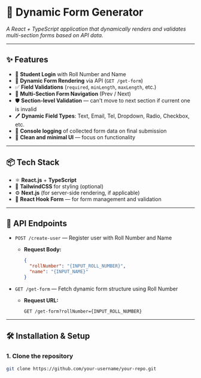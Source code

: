 # 🚀 Dynamic Form Generator
_A React + TypeScript application that dynamically renders and validates multi-section forms based on API data._

---

## ✨ Features
- 🔐 **Student Login** with Roll Number and Name
- 📄 **Dynamic Form Rendering** via API (`GET /get-form`)
- ✅ **Field Validations** (`required`, `minLength`, `maxLength`, etc.)
- 🧩 **Multi-Section Form Navigation** (Prev / Next)
- 🛡️ **Section-level Validation** — can't move to next section if current one is invalid
- 🖊️ **Dynamic Field Types**: Text, Email, Tel, Dropdown, Radio, Checkbox, etc.
- 📜 **Console logging** of collected form data on final submission
- 🎨 **Clean and minimal UI** — focus on functionality

---

## 📦 Tech Stack
- ⚛️ **React.js** + **TypeScript**
- 🎨 **TailwindCSS** for styling (optional)
- ⚙️ **Next.js** (for server-side rendering, if applicable)
- 🧰 **React Hook Form** — for form management and validation

---

## 🔗 API Endpoints
- `POST /create-user` — Register user with Roll Number and Name  
    - **Request Body:**
      ```json
      {
        "rollNumber": "{INPUT_ROLL_NUMBER}",
        "name": "{INPUT_NAME}"
      }
      ```

- `GET /get-form` — Fetch dynamic form structure using Roll Number  
    - **Request URL:**
      ```
      GET /get-form?rollNumber={INPUT_ROLL_NUMBER}
      ```

---

## 🛠️ Installation & Setup

### 1. Clone the repository
```bash
git clone https://github.com/your-username/your-repo.git
